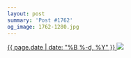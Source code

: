 ```yaml
---
layout: post
summary: 'Post #1762'
og_image: 1762-1280.jpg
---
```


<p>
 <time>
  <a href="/1762">
   {{ page.date | date: "%B %-d, %Y" }}
  </a>
 </time>
 <a href="/1762">
  <img sizes="(min-width: 700px) 50vw, calc(100vw - 2rem)" src="{{ site.assets_url }}/1762-640.jpg" srcset="{{ site.assets_url }}/1762-320.jpg 320w, {{ site.assets_url }}/1762-640.jpg 640w, {{ site.assets_url }}/1762-960.jpg 960w, {{ site.assets_url }}/1762-1280.jpg 1280w"/>
 </a>
</p>
